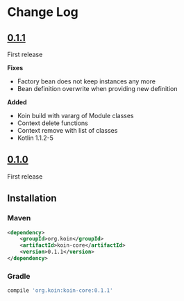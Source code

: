 # Change Log

## [0.1.1]()

First release

**Fixes**
- Factory bean does not keep instances any more
- Bean definition overwrite when providing new definition

**Added**
- Koin build with vararg of Module classes
- Context delete functions
- Context remove with list of classes
- Kotlin 1.1.2-5

## [0.1.0]()

First release

## Installation

### Maven

```xml
<dependency>
    <groupId>org.koin</groupId>
    <artifactId>koin-core</artifactId>
    <version>0.1.1</version>
</dependency>
```

### Gradle

```gradle
compile 'org.koin:koin-core:0.1.1'
```
